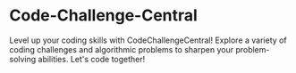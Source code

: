 # Code-Challenge-Central
Level up your coding skills with CodeChallengeCentral! Explore a variety of coding challenges and algorithmic problems to sharpen your problem-solving abilities. Let's code together!
